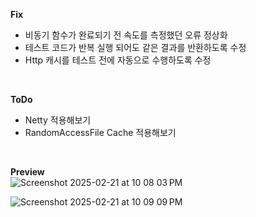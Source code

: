 **Fix**
* 비동기 함수가 완료되기 전 속도를 측정했던 오류 정상화
* 테스트 코드가 반복 실행 되어도 같은 결과를 반환하도록 수정
* Http 캐시를 테스트 전에 자동으로 수행하도록 수정
<br>

**ToDo**
* Netty 적용해보기
* RandomAccessFile Cache 적용해보기 
<br>

**Preview** <br>
![Screenshot 2025-02-21 at 10 08 03 PM](https://github.com/user-attachments/assets/069c9d8e-9ed7-48fd-818f-bf596c9d93d5)

![Screenshot 2025-02-21 at 10 09 09 PM](https://github.com/user-attachments/assets/ac58a6f7-f3d5-4ecd-9690-27e054b256a8)
